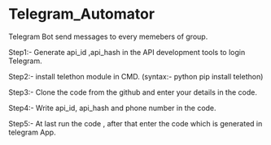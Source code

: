 # Telegram_Automator

Telegram Bot send messages to every memebers of group.

Step1:- Generate api_id ,api_hash in the API development tools to login Telegram. 

Step2:- install telethon module in CMD. (syntax:- python pip install telethon) 

Step3:- Clone the code from the github and enter your details in the code. 

Step4:- Write api_id, api_hash and phone number in the code. 

Step5:- At last run the code , after that enter the code which is generated in telegram App.

